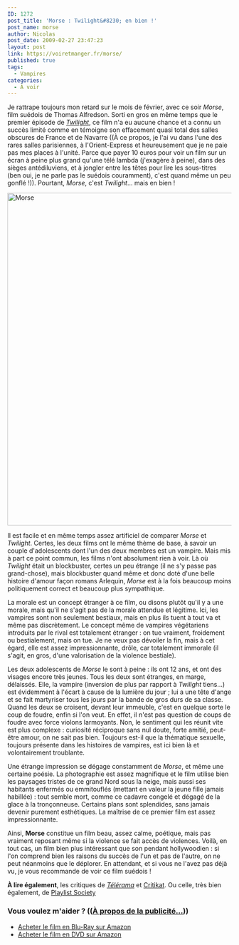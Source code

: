 ```yaml
---
ID: 1272
post_title: 'Morse : Twilight&#8230; en bien !'
post_name: morse
author: Nicolas
post_date: 2009-02-27 23:47:23
layout: post
link: https://voiretmanger.fr/morse/
published: true
tags:
  - Vampires
categories:
  - À voir
---
```

<p>Je rattrape toujours mon retard sur le mois de février, avec ce soir <em>Morse</em>, film suédois de Thomas Alfredson. Sorti en gros en même temps que le premier épisode de <em><a href="https://voiretmanger.fr/2009/01/13/twilight-chapitre-1/">Twilight</a></em>, ce film n'a eu aucune chance et a connu un succès limité comme en témoigne son effacement quasi total des salles obscures de France et de Navarre ((À ce propos, je l'ai vu dans l'une des rares salles parisiennes, à l'Orient-Express et heureusement que je ne paie pas mes places à l'unité. Parce que payer 10 euros pour voir un film sur un écran à peine plus grand qu'une télé lambda (j'exagère à peine), dans des sièges antédiluviens, et à jongler entre les têtes pour lire les sous-titres (ben oui, je ne parle pas le suédois couramment), c'est quand même un peu gonflé !)). Pourtant, <em>Morse</em>, c'est <em>Twilight</em>... mais en bien !</p>

<img class="aligncenter" src="https://voiretmanger.fr/wp-content/uploads/2009/02/19051152.jpg" alt="Morse" width="560" height="746" border="0" /></div>
<p>Il est facile et en même temps assez artificiel de comparer <em>Morse</em> et <em>Twilight</em>. Certes, les deux films ont le même thème de base, à savoir un couple d'adolescents dont l'un des deux membres est un vampire. Mais mis à part ce point commun, les films n'ont absolument rien à voir. Là où <em>Twilight</em> était un blockbuster, certes un peu étrange (il ne s'y passe pas grand-chose), mais blockbuster quand même et donc doté d'une belle histoire d'amour façon romans Arlequin, <em>Morse</em> est à la fois beaucoup moins politiquement correct et beaucoup plus sympathique.</p>
<p>La morale est un concept étranger à ce film, ou disons plutôt qu'il y a une morale, mais qu'il ne s'agit pas de la morale attendue et légitime. Ici, les vampires sont non seulement bestiaux, mais en plus ils tuent à tout va et même pas discrètement. Le concept même de vampires végétariens introduits par le rival est totalement étranger : on tue vraiment, froidement ou bestialement, mais on tue. Je ne veux pas dévoiler la fin, mais à cet égard, elle est assez impressionnante, drôle, car totalement immorale (il s'agit, en gros, d'une valorisation de la violence bestiale).</p>
<p>Les deux adolescents de <em>Morse</em> le sont à peine : ils ont 12 ans, et ont des visages encore très jeunes. Tous les deux sont étranges, en marge, délaissés. Elle, la vampire (inversion de plus par rapport à <em>Twilight</em> tiens...) est évidemment à l'écart à cause de la lumière du jour ; lui a une tête d'ange et se fait martyriser tous les jours par la bande de gros durs de sa classe. Quand les deux se croisent, devant leur immeuble, c'est en quelque sorte le coup de foudre, enfin si l'on veut. En effet, il n'est pas question de coups de foudre avec force violons larmoyants. Non, le sentiment qui les réunit vite est plus complexe : curiosité réciproque sans nul doute, forte amitié, peut-être amour, on ne sait pas bien. Toujours est-il que la thématique sexuelle, toujours présente dans les histoires de vampires, est ici bien là et volontairement troublante.</p>
<p>Une étrange impression se dégage constamment de <em>Morse</em>, et même une certaine poésie. La photographie est assez magnifique et le film utilise bien les paysages tristes de ce grand Nord sous la neige, mais aussi ses habitants enfermés ou emmitouflés (mettant en valeur la jeune fille jamais habillée) : tout semble mort, comme ce cadavre congelé et dégagé de la glace à la tronçonneuse. Certains plans sont splendides, sans jamais devenir purement esthétiques. La maîtrise de ce premier film est assez impressionnante.</p>
<p>Ainsi, <strong>Morse</strong> constitue un film beau, assez calme, poétique, mais pas vraiment reposant même si la violence se fait accès de violences. Voilà, en tout cas, un film bien plus intéressant que son pendant hollywoodien : si l'on comprend bien les raisons du succès de l'un et pas de l'autre, on ne peut néanmoins que le déplorer. En attendant, et si vous ne l'avez pas déjà vu, je vous recommande de voir ce film suédois !</p>
<strong>À lire également</strong>, les critiques de <em><a href="http://www.telerama.fr/cinema/films/morse,365114,critique.php">Télérama</a></em> et <a href="http://www.critikat.com/Morse.html">Critikat</a>. Ou celle, très bien également, de <a href="http://www.playlistsociety.fr/2009/02/morse-de-tomas-alfredson-8510.html">Playlist Society</a>

<div class="amazon">
<h3>Vous voulez m'aider ? ((<a href="https://voiretmanger.fr/a-propos/publicite/">À propos de la publicité…</a>))</h3>
<ul>
	<li><a href="http://www.amazon.fr/gp/product/B0030UOA08/ref=as_li_ss_tl?ie=UTF8&tag=leblogdenic07-21&linkCode=as2&camp=1642&creative=19458&creativeASIN=B0030UOA08">Acheter le film en Blu-Ray sur Amazon</a></li>
	<li><a href="http://www.amazon.fr/gp/product/B0030UO9ZY/ref=as_li_ss_tl?ie=UTF8&tag=leblogdenic07-21&linkCode=as2&camp=1642&creative=19458&creativeASIN=B0030UO9ZY">Acheter le film en DVD sur Amazon</a></li>
</ul>
</div>